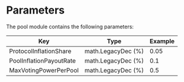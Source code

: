 <!--
order: 5
-->

# Parameters

The pool module contains the following parameters:

| Key                     | Type               | Example |
|-------------------------|--------------------|---------|
| ProtocolInflationShare  | math.LegacyDec (%) | 0.05    |
| PoolInflationPayoutRate | math.LegacyDec (%) | 0.1     |
| MaxVotingPowerPerPool   | math.LegacyDec (%) | 0.5     |
